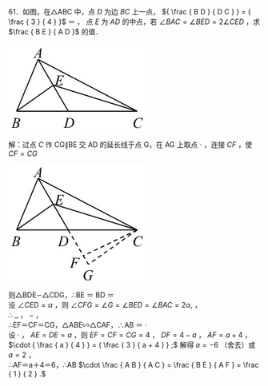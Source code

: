 61．如图，在△ABC 中，点 $D$ 为边 $B C$ 上一点， ${ \frac { B D } { D C } } = { \frac { 3 } { 4 } }$ ＝ ， 点 $E$ 为 $A D$ 的中点，若 $\angle B A C = \angle B E D = 2 \angle C E D$ ，求 $\frac { B E } { A D }$ 的值．

![](<../../qs_image_DB/专题1-6_二倍角的解题策略：倍半角模型与绝配角（解析版）_/9c0982d5271b9966a7085b175284314f09de21a936dae1ed65c64d090f0eed02.jpg>)

解：过点 $C$ 作 CG∥BE 交 AD 的延长线于点 G，在 AG 上取点 $\cdot$ ，连接 $C F$ ，使 $C F { = } C G$

![](<../../qs_image_DB/专题1-6_二倍角的解题策略：倍半角模型与绝配角（解析版）_/a2236a94242dc17a0a1257808f1da2fbdbecbb886027055ede6a0f721fe6e21a.jpg>)

则△BDE∽△CDG，∴BE ＝ BD ＝   
设 $\angle C E D = \alpha$ ，则 $\angle C F G = \angle G = \angle B E D = \angle B A C = 2 \alpha ,$ ，   
∴ $\_$ ， $-$ ，   
∴EF＝CF＝CG，△ABE∽△CAF，∴AB ＝ $\cdot$   
设 $\cdot$ ， $A E { = } D E { = } a$ ，则 $E F { = } C F { = } C G { = } 4$ ， $D F { = } 4 { - } a$ ， $A F { = } a + 4$ ，   
$\cdot { \frac { a } { 4 } } = { \frac { 3 } { a + 4 } } ;$ 解得 $a = - 6$ （舍去）或 $a = 2$ ，   
∴AF＝a＋4＝6，∴AB $\cdot \frac { A B } { A C } = \frac { B E } { A F } = \frac { 1 } { 2 } .$
